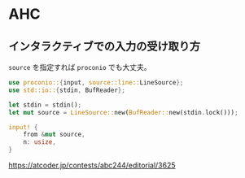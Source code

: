 # AHC

## インタラクティブでの入力の受け取り方

`source` を指定すれば `proconio` でも大丈夫。

```rust
use proconio::{input, source::line::LineSource};
use std::io::{stdin, BufReader};

let stdin = stdin();
let mut source = LineSource::new(BufReader::new(stdin.lock()));

input! {
    from &mut source,
    n: usize,
}
```

https://atcoder.jp/contests/abc244/editorial/3625
